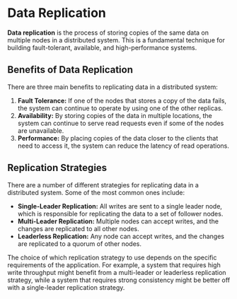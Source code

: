 # Data Replication

**Data replication** is the process of storing copies of the same data on multiple nodes in a distributed system. This is a fundamental technique for building fault-tolerant, available, and high-performance systems.

## Benefits of Data Replication

There are three main benefits to replicating data in a distributed system:

1.  **Fault Tolerance:** If one of the nodes that stores a copy of the data fails, the system can continue to operate by using one of the other replicas.
2.  **Availability:** By storing copies of the data in multiple locations, the system can continue to serve read requests even if some of the nodes are unavailable.
3.  **Performance:** By placing copies of the data closer to the clients that need to access it, the system can reduce the latency of read operations.

## Replication Strategies

There are a number of different strategies for replicating data in a distributed system. Some of the most common ones include:

- **Single-Leader Replication:** All writes are sent to a single leader node, which is responsible for replicating the data to a set of follower nodes.
- **Multi-Leader Replication:** Multiple nodes can accept writes, and the changes are replicated to all other nodes.
- **Leaderless Replication:** Any node can accept writes, and the changes are replicated to a quorum of other nodes.

The choice of which replication strategy to use depends on the specific requirements of the application. For example, a system that requires high write throughput might benefit from a multi-leader or leaderless replication strategy, while a system that requires strong consistency might be better off with a single-leader replication strategy.
